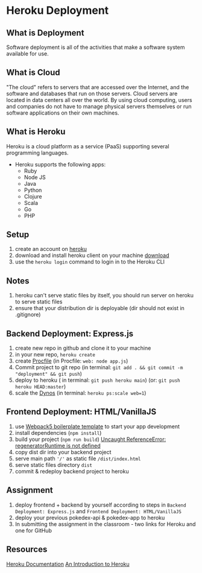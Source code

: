 # Heroku Deployment

## What is Deployment
Software deployment is all of the activities that make a software system available for use.

## What is Cloud
"The cloud" refers to servers that are accessed over the Internet, and the software and databases that run on those servers. Cloud servers are located in data centers all over the world. By using cloud computing, users and companies do not have to manage physical servers themselves or run software applications on their own machines.

## What is Heroku
Heroku is a cloud platform as a service (PaaS) supporting several programming languages.

* Heroku supports the following apps: 
  * Ruby
  * Node JS
  * Java
  * Python
  * Clojure
  * Scala
  * Go
  * PHP

## Setup
1. create an account on [heroku](https://signup.heroku.com/)
2. download and install heroku client on your machine [download](https://devcenter.heroku.com/articles/getting-started-with-nodejs#set-up)
3. use the `heroku login` command to login in to the Heroku CLI

## Notes
1. heroku can't serve static files by itself, you should run server on heroku to serve static files
2. ensure that your distribution dir is deployable (dir should not exist in .gitignore)

## Backend Deployment: Express.js
1. create new repo in github and clone it to your machine
2. in your new repo, `heroku create`
3. create [Procfile](https://devcenter.heroku.com/articles/procfile) (in Procfile: `web: node app.js`)
4. Commit project to git repo (in terminal: `git add . && git commit -m "deployment" && git push`)
5. deploy to heroku ( in terminal: `git push heroku main`) (or: `git push heroku HEAD:master`)
6. scale the [Dynos](https://www.heroku.com/dynos) (in terminal: `heroku ps:scale web=1`)

## Frontend Deployment: HTML/VanillaJS
1. use [Webpack5 boilerplate template](https://github.com/taniarascia/webpack-boilerplate) to start your app development
2. install dependencies (`npm install`)
4. build your project (`npm run build`) [Uncaught ReferenceError: regeneratorRuntime is not defined](https://stackoverflow.com/questions/65487071/uncaught-referenceerror-regeneratorruntime-is-not-defined-in-react-17-webpack)
5. copy dist dir into your backend project
6. serve main path `'/'` as static file `/dist/index.html`
7. serve static files directory `dist`
8. commit & redeploy backend project to heroku

## Assignment
1. deploy frontend + backend by yourself according to steps in `Backend Deployment: Express.js` and `Frontend Deployment: HTML/VanillaJS`
2. deploy your previous pokedex-api & pokedex-app to heroku
3. In submitting the assignment in the classroom - two links for Heroku and one for GitHub

## Resources
[Heroku Documentation](https://devcenter.heroku.com/categories/reference)
[An Introduction to Heroku](https://medium.com/@GoRadialspark/an-introduction-to-heroku-c11c6fcbffa)
